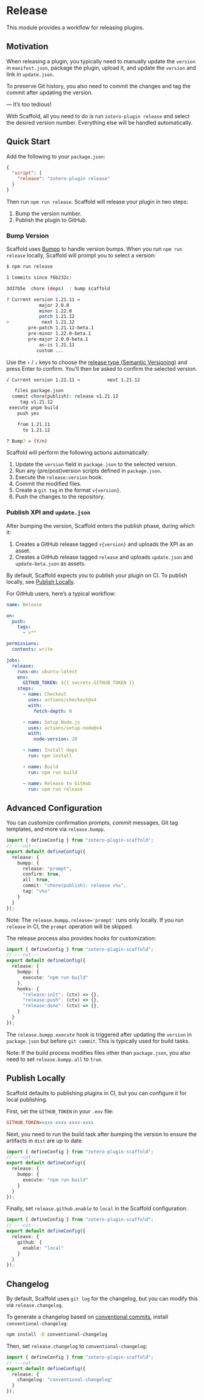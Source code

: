 # Release

This module provides a workflow for releasing plugins.

## Motivation

When releasing a plugin, you typically need to manually update the `version` in `manifest.json`, package the plugin, upload it, and update the `version` and link in `update.json`.

To preserve Git history, you also need to commit the changes and tag the commit after updating the version.

— It’s too tedious!

With Scaffold, all you need to do is run `zotero-plugin release` and select the desired version number. Everything else will be handled automatically.

## Quick Start

Add the following to your `package.json`:

```json
{
  "script": {
    "release": "zotero-plugin release"
  }
}
```

Then run `npm run release`. Scaffold will release your plugin in two steps:

1. Bump the version number.
2. Publish the plugin to GitHub.

### Bump Version

Scaffold uses [Bumpp](https://github.com/antfu/bumpp) to handle version bumps. When you run `npm run release` locally, Scaffold will prompt you to select a version:

```bash
$ npm run release

1 Commits since f6b232c:

3d37b5e  chore (deps)  : bump scaffold

? Current version 1.21.11 »
            major 2.0.0
            minor 1.22.0
            patch 1.21.12
>            next 1.21.12
        pre-patch 1.21.12-beta.1
        pre-minor 1.22.0-beta.1
        pre-major 2.0.0-beta.1
            as-is 1.21.11
           custom ...
```

Use the `↑` / `↓` keys to choose the [release type (Semantic Versioning)](https://semver.org/) and press Enter to confirm. You’ll then be asked to confirm the selected version.

```bash
√ Current version 1.21.11 »          next 1.21.12

   files package.json
  commit chore(publish): release v1.21.12
     tag v1.21.12
 execute pnpm build
    push yes

    from 1.21.11
      to 1.21.12

? Bump? » (Y/n)
```

Scaffold will perform the following actions automatically:

1. Update the `version` field in `package.json` to the selected version.
2. Run any (pre/post)version scripts defined in `package.json`.
3. Execute the `release:version` hook.
4. Commit the modified files.
5. Create a `git tag` in the format `v{version}`.
6. Push the changes to the repository.

### Publish XPI and `update.json`

After bumping the version, Scaffold enters the publish phase, during which it:

1. Creates a GitHub release tagged `v{version}` and uploads the XPI as an asset.
2. Creates a GitHub release tagged `release` and uploads `update.json` and `update-beta.json` as assets.

By default, Scaffold expects you to publish your plugin on CI. To publish locally, see [Publish Locally](#publish-locally).

For GitHub users, here’s a typical workflow:

```yml
name: Release

on:
  push:
    tags:
      - v**

permissions:
  contents: write

jobs:
  release:
    runs-on: ubuntu-latest
    env:
      GITHUB_TOKEN: ${{ secrets.GITHUB_TOKEN }}
    steps:
      - name: Checkout
        uses: actions/checkout@v4
        with:
          fetch-depth: 0

      - name: Setup Node.js
        uses: actions/setup-node@v4
        with:
          node-version: 20

      - name: Install deps
        run: npm install

      - name: Build
        run: npm run build

      - name: Release to GitHub
        run: npm run release
```

## Advanced Configuration

You can customize confirmation prompts, commit messages, Git tag templates, and more via `release.bumpp`.

```ts twoslash
import { defineConfig } from "zotero-plugin-scaffold";
// ---cut---
export default defineConfig({
  release: {
    bumpp: {
      release: "prompt",
      confirm: true,
      all: true,
      commit: "chore(publish): release v%s",
      tag: "v%s"
    }
  }
});
```

Note: The `release.bumpp.release='prompt'` runs only locally. If you run `release` in CI, the `prompt` operation will be skipped.

The release process also provides hooks for customization:

```ts twoslash
import { defineConfig } from "zotero-plugin-scaffold";
// ---cut---
export default defineConfig({
  release: {
    bumpp: {
      execute: "npm run build"
    },
    hooks: {
      "release:init": (ctx) => {},
      "release:push": (ctx) => {},
      "release:done": (ctx) => {},
    }
  }
});
```

The `release.bumpp.execute` hook is triggered after updating the `version` in `package.json` but before `git commit`. This is typically used for build tasks.

Note: If the build process modifies files other than `package.json`, you also need to set `release.bumpp.all` to `true`.

## Publish Locally

Scaffold defaults to publishing plugins in CI, but you can configure it for local publishing.

First, set the `GITHUB_TOKEN` in your `.env` file:

```ini
GITHUB_TOKEN=xxxx-xxxx-xxxx-xxxx
```

Next, you need to run the build task after bumping the version to ensure the artifacts in `dist` are up to date.

```ts twoslash
import { defineConfig } from "zotero-plugin-scaffold";
// ---cut---
export default defineConfig({
  release: {
    bumpp: {
      execute: "npm run build"
    }
  }
});
```

Finally, set `release.github.enable` to `local` in the Scaffold configuration:

```ts twoslash
import { defineConfig } from "zotero-plugin-scaffold";
// ---cut---
export default defineConfig({
  release: {
    github: {
      enable: "local"
    }
  }
});
```

## Changelog

By default, Scaffold uses `git log` for the changelog, but you can modify this via `release.changelog`.

To generate a changelog based on [conventional commits](https://www.conventionalcommits.org/en/v1.0.0/), install `conventional-changelog`:

```bash
npm install -D conventional-changelog
```

Then, set `release.changelog` to `conventional-changelog`:

```ts twoslash
import { defineConfig } from "zotero-plugin-scaffold";
// ---cut---
export default defineConfig({
  release: {
    changelog: "conventional-changelog"
  }
});
```
